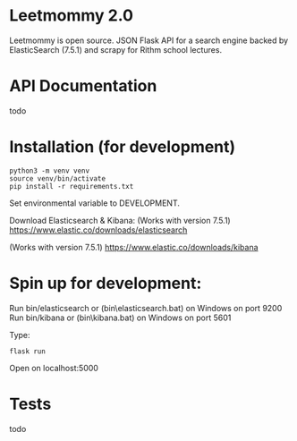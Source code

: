 # Leetmommy 2.0

Leetmommy is open source.
JSON Flask API for a search engine backed by ElasticSearch (7.5.1) and scrapy for Rithm school lectures.

# API Documentation

todo

# Installation (for development)

```
python3 -m venv venv
source venv/bin/activate
pip install -r requirements.txt
```

Set environmental variable to DEVELOPMENT. 

Download Elasticsearch & Kibana:
(Works with version 7.5.1)
https://www.elastic.co/downloads/elasticsearch

(Works with version 7.5.1)
https://www.elastic.co/downloads/kibana

# Spin up for development:
Run bin/elasticsearch or (bin\elasticsearch.bat) on Windows on port 9200
Run bin/kibana or (bin\kibana.bat) on Windows on port 5601

Type:
```
flask run
```

Open on localhost:5000

# Tests

todo
